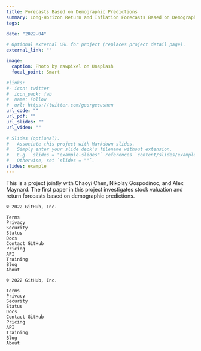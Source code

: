 ```yaml
---
title: Forecasts Based on Demographic Predictions
summary: Long-Horizon Return and Inflation Forecasts Based on Demographic Predictions
tags:

date: "2022-04"

# Optional external URL for project (replaces project detail page).
external_link: ""

image:
  caption: Photo by rawpixel on Unsplash
  focal_point: Smart

#links:
#- icon: twitter
#  icon_pack: fab
#  name: Follow
#  url: https://twitter.com/georgecushen
url_code: ""
url_pdf: ""
url_slides: ""
url_video: ""

# Slides (optional).
#   Associate this project with Markdown slides.
#   Simply enter your slide deck's filename without extension.
#   E.g. `slides = "example-slides"` references `content/slides/example-slides.md`.
#   Otherwise, set `slides = ""`.
slides: example
---
```


This is a project jointly with Chaoyi Chen, Nikolay Gospodinoc, and Alex Maynard. The first paper in this project investigates stock valuation and return forecasts based on demographic predictions. 

    © 2022 GitHub, Inc.

    Terms
    Privacy
    Security
    Status
    Docs
    Contact GitHub
    Pricing
    API
    Training
    Blog
    About

    © 2022 GitHub, Inc.

    Terms
    Privacy
    Security
    Status
    Docs
    Contact GitHub
    Pricing
    API
    Training
    Blog
    About

